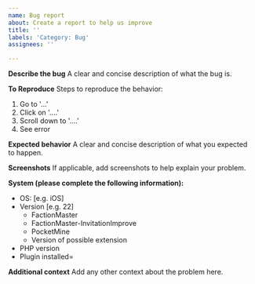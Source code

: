 ```yaml
---
name: Bug report
about: Create a report to help us improve
title: ''
labels: 'Category: Bug'
assignees: ''

---
```


**Describe the bug**
A clear and concise description of what the bug is.

**To Reproduce**
Steps to reproduce the behavior:
1. Go to '...'
2. Click on '....'
3. Scroll down to '....'
4. See error

**Expected behavior**
A clear and concise description of what you expected to happen.

**Screenshots**
If applicable, add screenshots to help explain your problem.

**System (please complete the following information):**
 - OS: [e.g. iOS]
 - Version [e.g. 22]
    * FactionMaster
    * FactionMaster-InvitationImprove
    * PocketMine
    * Version of possible extension
 - PHP version
 - Plugin installed=

**Additional context**
Add any other context about the problem here.
